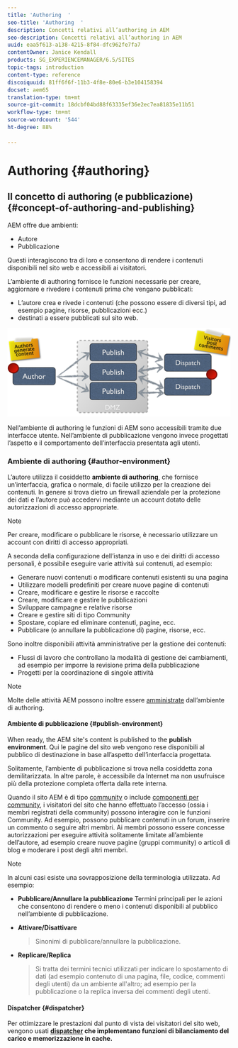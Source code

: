 ```yaml
---
title: 'Authoring  '
seo-title: 'Authoring  '
description: Concetti relativi all’authoring in AEM
seo-description: Concetti relativi all’authoring in AEM
uuid: eaa5f613-a138-4215-8f84-dfc962fe7fa7
contentOwner: Janice Kendall
products: SG_EXPERIENCEMANAGER/6.5/SITES
topic-tags: introduction
content-type: reference
discoiquuid: 81ff6f6f-11b3-4f8e-80e6-b3e104158394
docset: aem65
translation-type: tm+mt
source-git-commit: 18dcbf04bd88f63335ef36e2ec7ea81835e11b51
workflow-type: tm+mt
source-wordcount: '544'
ht-degree: 88%

---
```



# Authoring  {#authoring}

## Il concetto di authoring (e pubblicazione) {#concept-of-authoring-and-publishing}

AEM offre due ambienti:

* Autore
* Pubblicazione

Questi interagiscono tra di loro e consentono di rendere i contenuti disponibili nel sito web e accessibili ai visitatori.

L’ambiente di authoring fornisce le funzioni necessarie per creare, aggiornare e rivedere i contenuti prima che vengano pubblicati:

* L’autore crea e rivede i contenuti (che possono essere di diversi tipi, ad esempio pagine, risorse, pubblicazioni ecc.)
* destinati a essere pubblicati sul sito web.

![chlimage_1-132](assets/chlimage_1-132.png)

Nell’ambiente di authoring le funzioni di AEM sono accessibili tramite due interfacce utente. Nell’ambiente di pubblicazione vengono invece progettati l’aspetto e il comportamento dell’interfaccia presentata agli utenti.

### Ambiente di authoring {#author-environment}

L’autore utilizza il cosiddetto **ambiente di authoring**, che fornisce un’interfaccia, grafica o normale, di facile utilizzo per la creazione dei contenuti. In genere si trova dietro un firewall aziendale per la protezione dei dati e l’autore può accedervi mediante un account dotato delle autorizzazioni di accesso appropriate.

>[!NOTE]
>
>Per creare, modificare o pubblicare le risorse, è necessario utilizzare un account con diritti di accesso appropriati.

A seconda della configurazione dell’istanza in uso e dei diritti di accesso personali, è possibile eseguire varie attività sui contenuti, ad esempio:

* Generare nuovi contenuti o modificare contenuti esistenti su una pagina
* Utilizzare modelli predefiniti per creare nuove pagine di contenuti
* Creare, modificare e gestire le risorse e raccolte
* Creare, modificare e gestire le pubblicazioni
* Sviluppare campagne e relative risorse
* Creare e gestire siti di tipo Community
* Spostare, copiare ed eliminare contenuti, pagine, ecc.
* Pubblicare (o annullare la pubblicazione di) pagine, risorse, ecc.

Sono inoltre disponibili attività amministrative per la gestione dei contenuti:

* Flussi di lavoro che controllano la modalità di gestione dei cambiamenti, ad esempio per imporre la revisione prima della pubblicazione
* Progetti per la coordinazione di singole attività

>[!NOTE]
>
>Molte delle attività AEM possono inoltre essere [amministrate](/help/sites-administering/home.md) dall’ambiente di authoring.

#### Ambiente di pubblicazione {#publish-environment}

When ready, the AEM site&#39;s content is published to the **publish environment**. Qui le pagine del sito web vengono rese disponibili al pubblico di destinazione in base all’aspetto dell’interfaccia progettata.

Solitamente, l’ambiente di pubblicazione si trova nella cosiddetta zona demilitarizzata. In altre parole, è accessibile da Internet ma non usufruisce più della protezione completa offerta dalla rete interna.

Quando il sito AEM è di tipo [community](/help/communities/overview.md) o include [componenti per community](/help/communities/author-communities.md), i visitatori del sito che hanno effettuato l’accesso (ossia i membri registrati della community) possono interagire con le funzioni Community. Ad esempio, possono pubblicare contenuti in un forum, inserire un commento o seguire altri membri. Ai membri possono essere concesse autorizzazioni per eseguire attività solitamente limitate all’ambiente dell’autore, ad esempio creare nuove pagine (gruppi community) o articoli di blog e moderare i post degli altri membri.

>[!NOTE]
>
>In alcuni casi esiste una sovrapposizione della terminologia utilizzata. Ad esempio:
>
>* **Pubblicare/Annullare la pubblicazione**
   >  Termini principali per le azioni che consentono di rendere o meno i contenuti disponibili al pubblico nell’ambiente di pubblicazione.
   >
   >
* **Attivare/Disattivare**
   >  Sinonimi di pubblicare/annullare la pubblicazione.
   >
   >
* **Replicare/Replica**
   >  Si tratta dei termini tecnici utilizzati per indicare lo spostamento di dati (ad esempio contenuto di una pagina, file, codice, commenti degli utenti) da un ambiente all&#39;altro; ad esempio per la pubblicazione o la replica inversa dei commenti degli utenti.
>



#### Dispatcher {#dispatcher}

Per ottimizzare le prestazioni dal punto di vista dei visitatori del sito web, vengono usati **[dispatcher](https://helpx.adobe.com/experience-manager/dispatcher/user-guide.html) che implementano funzioni di bilanciamento del carico e memorizzazione in cache.**
